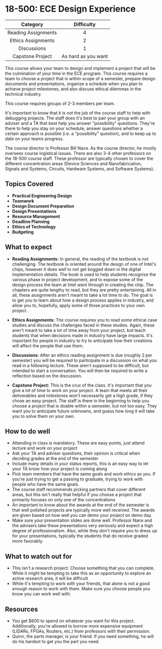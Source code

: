 # 18-500: ECE Design Experience

| Category            | Difficulty             |
|:-:                  | :-:                    |
| Reading Assignments | 4                      |
| Ethics Assignments  | 2                      |
| Discussions         | 1                      |
| Capstone Project    | As hard as you want    |

This course allows your team to design and implement a project that will be the 
culmination of your time in the ECE program. This course requires a team 
to choose a project that is within scope of a semester, prepare design 
documents and presentations, organize a schedule when you plan to achieve
project milestones, and also discuss ethical dilemmas in the technical industry.

This course requires groups of 2-3 members per team.

It's important to know that it is not the job of the course staff to help with
debugging projects. The staff does it's best to pair your group with an adviser 
and a TA that best help you answer "possibility" questions. They're there to 
help you stay on your schedule, answer questions whether a certain approach
is possible (i.e. a "possibility" question), and to keep up to date on your 
teams progress.

The course director is Professor Bill Nace. As the course director, he mostly 
oversees course logistical issues. There are also 3-4 other professors on the 
18-500 course staff. These professor are typically chosen to cover the different 
concentration areas (Device Sciences and Nanofabrication, Signals and Systems,
Circuits, Hardware Systems, and Software Systems).

## Topics Covered
- **Practical Engineering Design**
- **Teamwork**
- **Design Document Preparation**
- **Design Presentations**
- **Resource Management**
- **Deadline Planning**
- **Ethics of Technology**
- **Budgeting**

## What to expect

- **Reading Assignments:** In general, the reading of the textbook is not challenging. The
textbook is oriented around the design of one of Intel's chips, however it does well to 
not get bogged down in the digital implementation details. The book is used to help students 
recognize the various phase in project development, and to expose some of the design process
the team at Intel went through in creating the chip. The chapters are quite lengthy to read,
but they are pretty entertaining. All in all, these assignments aren't meant to take a lot 
time to do. The goal is to get you to learn about how a design process applies in industry,
and allow you to, hopefully, apply some of those practices to your own project.

- **Ethics Assignments:** The course requires you to read some ethical case studies and 
discuss the challenges faced in these studies. Again, these aren't meant to take a lot of time 
away from your project, but teach students that when decisions made in industry have large 
impacts. It's important for people in industry to try to anticipate how their creations will 
affect the people that use them.

- **Discussions:** After an ethics reading assignment is due (roughly 2 per semester) you will 
be required to participate in a discussion on what you read in a following lecture. These aren't 
supposed to be difficult, but intended to start a conversation. You will then be required to
write a reflection based on the discussion. 

- **Capstone Project:** This is the crux of the class. It's important that you give a lot of time to 
work on your project. A team that meets all their deliverables and milestones won't necessarily 
get a high grade, if they chose an easy project. The staff is there in the beginning to help you 
choose a project that is doable within a semester, but not too easy. They want you to anticipate 
future unknowns, and guess how long it will take you to solve them on your own. 

## How to do well

- Attending in class is mandatory. These are easy points, just attend lecture and work on your project
- Ask your TA and adviser questions, their opinion is critical when deciding grades at the 
end of the semester
- Include many details in your status reports, this is an easy way to let your TA know how your 
project is coming along
- Pick team members that have the same goals and work ethics as you. If you're just trying to get 
a passing to graduate, trying to work with people who have the same goals. 
- The course staff recommends picking partners that cover different areas, but this isn't really 
that helpful if you choose a project that primarily focuses on only one of the concentrations
- An important to know about the awards at the end of the semester is that well polished projects
are typically more well received. The awards are given based on how well you can demo your project 
on demo day. 
- Make sure your presentation slides are done well. Professor Nace and the advisers take these 
presentations very seriously and expect a high degree of professionalism. Also, while they don't 
require you to dress up for your presentations, typically the students that do receive graded 
more favorably.

## What to watch out for

- This isn't a research project. Choose something that you can complete. While it might be tempting
to take this as an opportunity to explore an active research area, it will be difficult 
- While it's tempting to work with your friends, that alone is not a good enough reason to work with
them. Make sure you choose people you know you can work well with.

## Resources

- You get $600 to spend on whatever you want for this project. Additionally, you're allowed to 
borrow more expensive equipment (LIDARs, FPGAs, Routers, etc.) from professors with their permission.
- Quinn, the parts manager, is your friend. If you need something, he will do his hardest to get you
the part you need.
